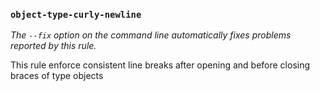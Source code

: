 ### `object-type-curly-newline`

_The `--fix` option on the command line automatically fixes problems reported by this rule._

This rule enforce consistent line breaks after opening and before closing braces of type objects

<!-- assertions objectTypeCurlyNewline -->

